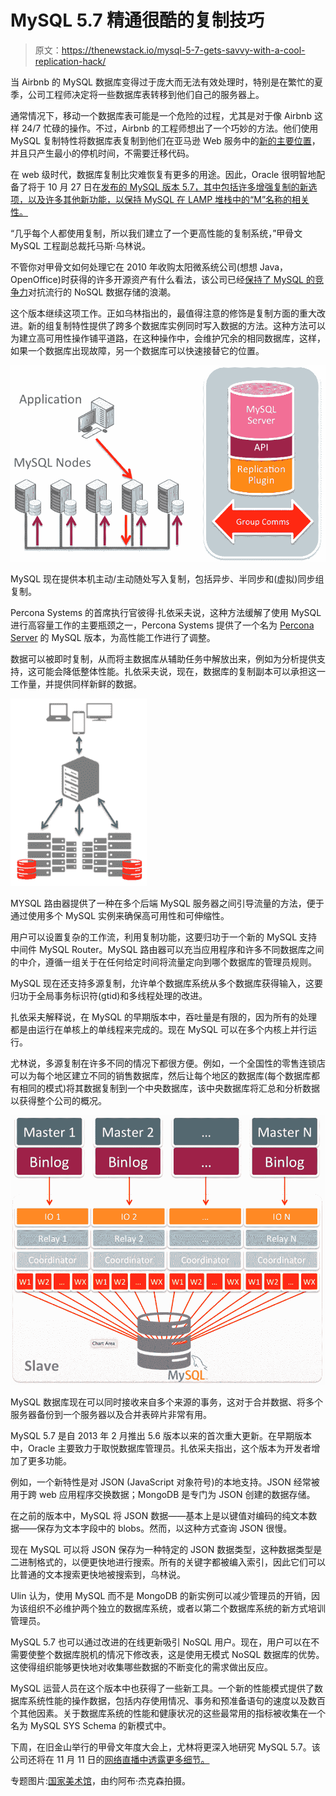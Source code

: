 # MySQL 5.7 精通很酷的复制技巧

> 原文：<https://thenewstack.io/mysql-5-7-gets-savvy-with-a-cool-replication-hack/>

当 Airbnb 的 MySQL 数据库变得过于庞大而无法有效处理时，特别是在繁忙的夏季，公司工程师决定将一些数据库表转移到他们自己的服务器上。

通常情况下，移动一个数据库表可能是一个危险的过程，尤其是对于像 Airbnb 这样 24/7 忙碌的操作。不过，Airbnb 的工程师想出了一个巧妙的方法。他们使用 MySQL 复制特性将数据库表复制到他们在亚马逊 Web 服务中的[新的主要位置](http://aws.amazon.com/about-aws/whats-new/2012/10/11/amazon-rds-mysql-rr-promotion/)，并且只产生最小的停机时间，不需要迁移代码。

在 web 级时代，数据库复制比灾难恢复有更多的用途。因此，Oracle 很明智地配备了将于 10 月 27 日在[发布的 MySQL 版本 5.7，其中包括许多增强复制的新选项，以及许多其他新功能，以保持 MySQL 在 LAMP 堆栈中的“M”名称的相关性。](http://dev.mysql.com/downloads/)

“几乎每个人都使用复制，所以我们建立了一个更高性能的复制系统，”甲骨文 MySQL 工程副总裁托马斯·乌林说。

不管你对甲骨文如何处理它在 2010 年收购太阳微系统公司(想想 Java，OpenOffice)时获得的许多开源资产有什么看法，该公司已经[保持了 MySQL 的竞争力](http://db-engines.com/en/ranking)对抗流行的 NoSQL 数据存储的浪潮。

这个版本继续这项工作。正如乌林指出的，最值得注意的修饰是复制方面的重大改进。新的组复制特性提供了跨多个数据库实例同时写入数据的方法。这种方法可以为建立高可用性操作铺平道路，在这种操作中，会维护冗余的相同数据库，这样，如果一个数据库出现故障，另一个数据库可以快速接替它的位置。

[![MySQL now offers native active/active write anywhere replication, including asynchronous, semi-synchronous, and (virtually) synchronous for group replication.](img/591474642108ba295619248a5a3aec47.png)](https://thenewstack.io/wp-content/uploads/2015/10/MySQL-Group-Replication1.png)

MySQL 现在提供本机主动/主动随处写入复制，包括异步、半同步和(虚拟)同步组复制。

Percona Systems 的首席执行官彼得·扎依采夫说，这种方法缓解了使用 MySQL 进行高容量工作的主要瓶颈之一，Percona Systems 提供了一个名为 [Percona Server](https://www.percona.com/software/mysql-database/percona-server) 的 MySQL 版本，为高性能工作进行了调整。

数据可以被即时复制，从而将主数据库从辅助任务中解放出来，例如为分析提供支持，这可能会降低整体性能。扎依采夫说，现在，数据库的复制副本可以承担这一工作量，并提供同样新鲜的数据。

[![Also newly available from Oracle is MySQL Router, which provides a way to direct traffic between servers multiple backend MySQL Servers, handy for ensuring high availability and scalability through the use of multiple MYSQL instances.](img/1326e1be0afc679c8543089a74bdd9c5.png)](https://thenewstack.io/wp-content/uploads/2015/10/MySQL-Router.png)

MYSQL 路由器提供了一种在多个后端 MySQL 服务器之间引导流量的方法，便于通过使用多个 MySQL 实例来确保高可用性和可伸缩性。

用户可以设置复杂的工作流，利用复制功能，这要归功于一个新的 MySQL 支持中间件 MySQL Router。MySQL 路由器可以充当应用程序和许多不同数据库之间的中介，遵循一组关于在任何给定时间将流量定向到哪个数据库的管理员规则。

MySQL 现在还支持多源复制，允许单个数据库系统从多个数据库获得输入，这要归功于全局事务标识符(gtid)和多线程处理的改进。

扎依采夫解释说，在 MySQL 的早期版本中，吞吐量是有限的，因为所有的处理都是由运行在单核上的单线程来完成的。现在 MySQL 可以在多个内核上并行运行。

尤林说，多源复制在许多不同的情况下都很方便。例如，一个全国性的零售连锁店可以为每个地区建立不同的销售数据库，然后让每个地区的数据库(每个数据库都有相同的模式)将其数据复制到一个中央数据库，该中央数据库将汇总和分析数据以获得整个公司的概况。

[![MySQL-Group-Replication-02](img/1f056eeb31487f2bcddfff4613d8d4d7.png)](https://thenewstack.io/wp-content/uploads/2015/10/MySQL-Group-Replication-02.png)

MySQL 数据库现在可以同时接收来自多个来源的事务，这对于合并数据、将多个服务器备份到一个服务器以及合并表碎片非常有用。

MySQL 5.7 是自 2013 年 2 月推出 5.6 版本以来的首次重大更新。在早期版本中，Oracle 主要致力于取悦数据库管理员。扎依采夫指出，这个版本为开发者增加了更多功能。

例如，一个新特性是对 JSON (JavaScript 对象符号)的本地支持。JSON 经常被用于跨 web 应用程序交换数据；MongoDB 是专门为 JSON 创建的数据存储。

在之前的版本中，MySQL 将 JSON 数据——基本上是以键值对编码的纯文本数据——保存为文本字段中的 blobs。然而，以这种方式查询 JSON 很慢。

现在 MySQL 可以将 JSON 保存为一种特定的 JSON 数据类型，这种数据类型是二进制格式的，以便更快地进行搜索。所有的关键字都被编入索引，因此它们可以比普通的文本搜索更快地被搜索到，乌林说。

Ulin 认为，使用 MySQL 而不是 MongoDB 的新实例可以减少管理员的开销，因为该组织不必维护两个独立的数据库系统，或者以第二个数据库系统的新方式培训管理员。

MySQL 5.7 也可以通过改进的在线更新吸引 NoSQL 用户。现在，用户可以在不需要使整个数据库脱机的情况下修改表，这是使用无模式 NoSQL 数据库的优势。这使得组织能够更快地对收集哪些数据的不断变化的需求做出反应。

MySQL 运营人员在这个版本中也获得了一些新工具。一个新的性能模式提供了数据库系统性能的操作数据，包括内存使用情况、事务和预准备语句的速度以及数百个其他因素。关于数据库系统的性能和健康状况的这些最常用的指标被收集在一个名为 MySQL SYS Schema 的新模式中。

下周，在旧金山举行的甲骨文年度大会上，尤林将更深入地研究 MySQL 5.7。该公司还将在 11 月 11 日的[网络直播中透露更多细节。](https://event.on24.com/eventRegistration/EventLobbyServlet?target=reg20.jsp&eventid=1052077&sessionid=1&key=EFEE71759B7B2D0B3FE68FFE140316D1&partnerref=web&sourcepage=register)

专题图片:[国家美术馆](http://joabj.com/Photos/2015/1504-FA-DC-NationalGallery-Sculpture.html)，由约阿布·杰克森拍摄。

<svg xmlns:xlink="http://www.w3.org/1999/xlink" viewBox="0 0 68 31" version="1.1"><title>Group</title> <desc>Created with Sketch.</desc></svg>